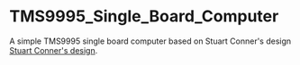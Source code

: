 # TMS9995_Single_Board_Computer
A simple TMS9995 single board computer based on Stuart Conner's design [Stuart Conner's design](//http://www.stuartconner.me.uk/tms9995_breadboard/tms9995_breadboard.htm#description).
